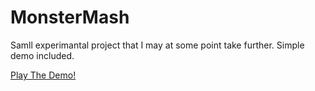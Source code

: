 # MonsterMash

Samll experimantal project that I may at some point take further. Simple demo included.


[Play The Demo!](https://mcdonaldduncan.github.io/MonsterMash/WebGL/index.html)
